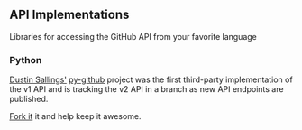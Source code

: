 ## API Implementations ##

Libraries for accessing the GitHub API from your favorite language

### Python ###

[Dustin Sallings'][dustin] [py-github][py-github] project was the
first third-party implementation of the v1 API and is tracking the v2
API in a branch as new API endpoints are published.

[Fork it][py-github] it and help keep it awesome.

[dustin]: http://github.com/dustin
[py-github]: http://github.com/dustin/py-github
